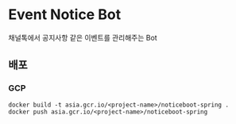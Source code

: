 # Event Notice Bot
채널톡에서 공지사항 같은 이벤트를 관리해주는 Bot

## 배포

### GCP
```shell
docker build -t asia.gcr.io/<project-name>/noticeboot-spring .
docker push asia.gcr.io/<project-name>/noticeboot-spring
```
